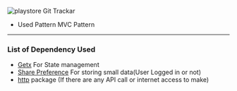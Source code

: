 ![playstore](https://github.com/user-attachments/assets/b284d153-54de-4f0d-b7eb-b40c39a7b3e4)
Git Trackar


- Used Pattern MVC Pattern

---

### List of Dependency Used

- [Getx](https://pub.dev/packages/get) For State management
- [Share Preference](https://pub.dev/packages/shared_preferences) For storing small data(User Logged in or not)
- [http](https://pub.dev/packages/http) package (If there are any API call or internet access to make)
